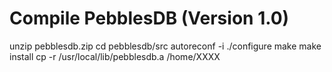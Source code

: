 # Compile PebblesDB (Version 1.0)
unzip pebblesdb.zip
cd pebblesdb/src
autoreconf -i
./configure
make
make install
cp -r /usr/local/lib/pebblesdb.a /home/XXXX